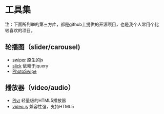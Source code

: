 # 工具集

注：下面所列举的第三方库，都是github上提供的开源项目，也是我个人常用个比较喜欢的项目。

## 轮播图（slider/carousel)

* [swiper](https://github.com/nolimits4web/swiper) 原生的js
* [slick](https://github.com/kenwheeler/slick) 依赖于jquery
* [PhotoSwipe](https://github.com/dimsemenov/PhotoSwipe)

## 播放器（video/audio）

* [Plyr](https://github.com/sampotts/plyr) 轻量级的HTML5播放器
* [video.js](https://github.com/videojs/video.js) 兼容性强，支持HTML5
